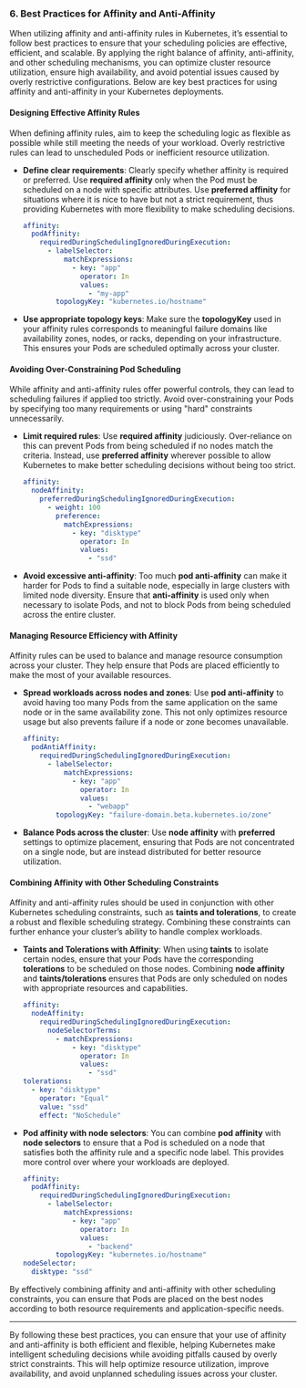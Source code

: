 ### 6. **Best Practices for Affinity and Anti-Affinity**

When utilizing affinity and anti-affinity rules in Kubernetes, it’s essential to follow best practices to ensure that your scheduling policies are effective, efficient, and scalable. By applying the right balance of affinity, anti-affinity, and other scheduling mechanisms, you can optimize cluster resource utilization, ensure high availability, and avoid potential issues caused by overly restrictive configurations. Below are key best practices for using affinity and anti-affinity in your Kubernetes deployments.

#### **Designing Effective Affinity Rules**

When defining affinity rules, aim to keep the scheduling logic as flexible as possible while still meeting the needs of your workload. Overly restrictive rules can lead to unscheduled Pods or inefficient resource utilization.

- **Define clear requirements**: Clearly specify whether affinity is required or preferred. Use **required affinity** only when the Pod must be scheduled on a node with specific attributes. Use **preferred affinity** for situations where it is nice to have but not a strict requirement, thus providing Kubernetes with more flexibility to make scheduling decisions.
  
  ```yaml
  affinity:
    podAffinity:
      requiredDuringSchedulingIgnoredDuringExecution:
        - labelSelector:
            matchExpressions:
              - key: "app"
                operator: In
                values:
                  - "my-app"
          topologyKey: "kubernetes.io/hostname"
  ```

- **Use appropriate topology keys**: Make sure the **topologyKey** used in your affinity rules corresponds to meaningful failure domains like availability zones, nodes, or racks, depending on your infrastructure. This ensures your Pods are scheduled optimally across your cluster.

#### **Avoiding Over-Constraining Pod Scheduling**

While affinity and anti-affinity rules offer powerful controls, they can lead to scheduling failures if applied too strictly. Avoid over-constraining your Pods by specifying too many requirements or using "hard" constraints unnecessarily.

- **Limit required rules**: Use **required affinity** judiciously. Over-reliance on this can prevent Pods from being scheduled if no nodes match the criteria. Instead, use **preferred affinity** wherever possible to allow Kubernetes to make better scheduling decisions without being too strict.
  
  ```yaml
  affinity:
    nodeAffinity:
      preferredDuringSchedulingIgnoredDuringExecution:
        - weight: 100
          preference:
            matchExpressions:
              - key: "disktype"
                operator: In
                values:
                  - "ssd"
  ```

- **Avoid excessive anti-affinity**: Too much **pod anti-affinity** can make it harder for Pods to find a suitable node, especially in large clusters with limited node diversity. Ensure that **anti-affinity** is used only when necessary to isolate Pods, and not to block Pods from being scheduled across the entire cluster.

#### **Managing Resource Efficiency with Affinity**

Affinity rules can be used to balance and manage resource consumption across your cluster. They help ensure that Pods are placed efficiently to make the most of your available resources.

- **Spread workloads across nodes and zones**: Use **pod anti-affinity** to avoid having too many Pods from the same application on the same node or in the same availability zone. This not only optimizes resource usage but also prevents failure if a node or zone becomes unavailable.
  
  ```yaml
  affinity:
    podAntiAffinity:
      requiredDuringSchedulingIgnoredDuringExecution:
        - labelSelector:
            matchExpressions:
              - key: "app"
                operator: In
                values:
                  - "webapp"
          topologyKey: "failure-domain.beta.kubernetes.io/zone"
  ```

- **Balance Pods across the cluster**: Use **node affinity** with **preferred** settings to optimize placement, ensuring that Pods are not concentrated on a single node, but are instead distributed for better resource utilization.

#### **Combining Affinity with Other Scheduling Constraints**

Affinity and anti-affinity rules should be used in conjunction with other Kubernetes scheduling constraints, such as **taints and tolerations**, to create a robust and flexible scheduling strategy. Combining these constraints can further enhance your cluster’s ability to handle complex workloads.

- **Taints and Tolerations with Affinity**: When using **taints** to isolate certain nodes, ensure that your Pods have the corresponding **tolerations** to be scheduled on those nodes. Combining **node affinity** and **taints/tolerations** ensures that Pods are only scheduled on nodes with appropriate resources and capabilities.

  ```yaml
  affinity:
    nodeAffinity:
      requiredDuringSchedulingIgnoredDuringExecution:
        nodeSelectorTerms:
          - matchExpressions:
              - key: "disktype"
                operator: In
                values:
                  - "ssd"
  tolerations:
    - key: "disktype"
      operator: "Equal"
      value: "ssd"
      effect: "NoSchedule"
  ```

- **Pod affinity with node selectors**: You can combine **pod affinity** with **node selectors** to ensure that a Pod is scheduled on a node that satisfies both the affinity rule and a specific node label. This provides more control over where your workloads are deployed.

  ```yaml
  affinity:
    podAffinity:
      requiredDuringSchedulingIgnoredDuringExecution:
        - labelSelector:
            matchExpressions:
              - key: "app"
                operator: In
                values:
                  - "backend"
          topologyKey: "kubernetes.io/hostname"
  nodeSelector:
    disktype: "ssd"
  ```

By effectively combining affinity and anti-affinity with other scheduling constraints, you can ensure that Pods are placed on the best nodes according to both resource requirements and application-specific needs.

---

By following these best practices, you can ensure that your use of affinity and anti-affinity is both efficient and flexible, helping Kubernetes make intelligent scheduling decisions while avoiding pitfalls caused by overly strict constraints. This will help optimize resource utilization, improve availability, and avoid unplanned scheduling issues across your cluster.